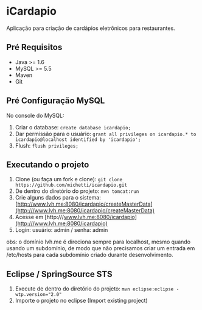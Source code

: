 # iCardapio

Aplicação para criação de cardápios eletrônicos para restaurantes.


## Pré Requisitos
* Java >= 1.6
* MySQL >= 5.5
* Maven
* Git


## Pré Configuração MySQL

No console do MySQL:

1. Criar o database: ```create database icardapio;```
2. Dar permissão para o usuário: ```grant all privileges on icardapio.*
   to icardapio@localhost identified by 'icardapio';```
3. Flush: ```flush privileges;```


## Executando o projeto

1. Clone (ou faça um fork e clone): ```git clone https://github.com/michetti/icardapio.git```
2. De dentro do diretório do projeto: ```mvn tomcat:run```
3. Crie alguns dados para o sistema: [http://www.lvh.me:8080/icardapio/createMasterData](http:///www.lvh.me:8080/icardapio/createMasterData)
4. Acesse em [http:///www.lvh.me:8080/icardapio](http:///www.lvh.me:8080/icardapio)
5. Login: usuário: admin / senha: admin

obs: o domínio lvh.me é direciona sempre para localhost, mesmo quando usando um subdomínio, de modo que não precisamos criar um entrada em /etc/hosts para cada subdomínio criado durante desenvolvimento.


## Eclipse / SpringSource STS
1. Execute de dentro do diretório do projeto: ```mvn eclipse:eclipse -wtp.version="2.0"```
2. Importe o projeto no eclipse (Import existing project)
